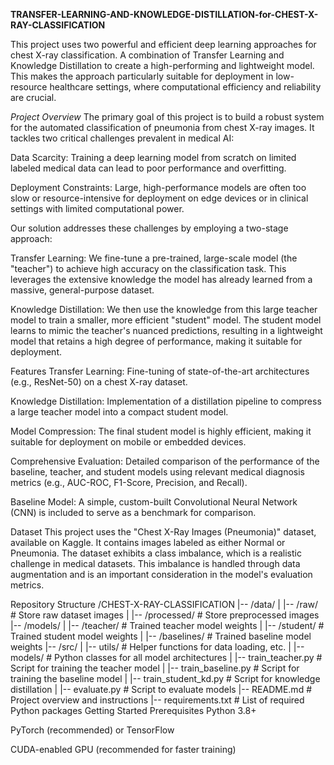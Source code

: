 
**TRANSFER-LEARNING-AND-KNOWLEDGE-DISTILLATION-for-CHEST-X-RAY-CLASSIFICATION**

This project uses two powerful and efficient deep learning approaches for chest X-ray classification. A combination of Transfer Learning and Knowledge Distillation to create a high-performing and lightweight model. This makes the approach particularly suitable for deployment in low-resource healthcare settings, where computational efficiency and reliability are crucial.

*Project Overview*
The primary goal of this project is to build a robust system for the automated classification of pneumonia from chest X-ray images. It tackles two critical challenges prevalent in medical AI:

Data Scarcity: Training a deep learning model from scratch on limited labeled medical data can lead to poor performance and overfitting.

Deployment Constraints: Large, high-performance models are often too slow or resource-intensive for deployment on edge devices or in clinical settings with limited computational power.

Our solution addresses these challenges by employing a two-stage approach:

Transfer Learning: We fine-tune a pre-trained, large-scale model (the "teacher") to achieve high accuracy on the classification task. This leverages the extensive knowledge the model has already learned from a massive, general-purpose dataset.

Knowledge Distillation: We then use the knowledge from this large teacher model to train a smaller, more efficient "student" model. The student model learns to mimic the teacher's nuanced predictions, resulting in a lightweight model that retains a high degree of performance, making it suitable for deployment.

Features
Transfer Learning: Fine-tuning of state-of-the-art architectures (e.g., ResNet-50) on a chest X-ray dataset.

Knowledge Distillation: Implementation of a distillation pipeline to compress a large teacher model into a compact student model.

Model Compression: The final student model is highly efficient, making it suitable for deployment on mobile or embedded devices.

Comprehensive Evaluation: Detailed comparison of the performance of the baseline, teacher, and student models using relevant medical diagnosis metrics (e.g., AUC-ROC, F1-Score, Precision, and Recall).

Baseline Model: A simple, custom-built Convolutional Neural Network (CNN) is included to serve as a benchmark for comparison.

Dataset
This project uses the "Chest X-Ray Images (Pneumonia)" dataset, available on Kaggle. It contains images labeled as either Normal or Pneumonia. The dataset exhibits a class imbalance, which is a realistic challenge in medical datasets. This imbalance is handled through data augmentation and is an important consideration in the model's evaluation metrics.

Repository Structure
/CHEST-X-RAY-CLASSIFICATION
|-- /data/
|   |-- /raw/                # Store raw dataset images
|   |-- /processed/          # Store preprocessed images
|-- /models/
|   |-- /teacher/            # Trained teacher model weights
|   |-- /student/            # Trained student model weights
|   |-- /baselines/          # Trained baseline model weights
|-- /src/
|   |-- utils/              # Helper functions for data loading, etc.
|   |-- models/             # Python classes for all model architectures
|   |-- train_teacher.py    # Script for training the teacher model
|   |-- train_baseline.py   # Script for training the baseline model
|   |-- train_student_kd.py # Script for knowledge distillation
|   |-- evaluate.py         # Script to evaluate models
|-- README.md               # Project overview and instructions
|-- requirements.txt        # List of required Python packages
Getting Started
Prerequisites
Python 3.8+

PyTorch (recommended) or TensorFlow

CUDA-enabled GPU (recommended for faster training)


